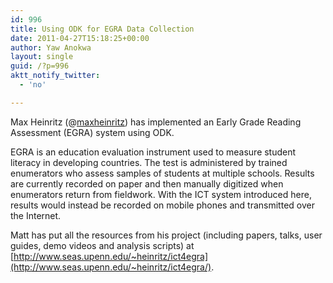 ```yaml
---
id: 996
title: Using ODK for EGRA Data Collection
date: 2011-04-27T15:18:25+00:00
author: Yaw Anokwa
layout: single
guid: /?p=996
aktt_notify_twitter:
  - 'no'

---
```

Max Heinritz (@[maxheinritz](http://twitter.com/maxheinritz)) has implemented an Early Grade Reading Assessment (EGRA) system using ODK. 

EGRA is an education evaluation instrument used to measure student literacy in developing countries. The test is administered by trained enumerators who assess samples of students at multiple schools. Results are currently recorded on paper and then manually digitized when enumerators return from fieldwork. With the ICT system introduced here, results would instead be recorded on mobile phones and transmitted over the Internet. 

Matt has put all the resources from his project (including papers, talks, user guides, demo videos and analysis scripts) at [http://www.seas.upenn.edu/~heinritz/ict4egra](http://www.seas.upenn.edu/~heinritz/ict4egra/).
